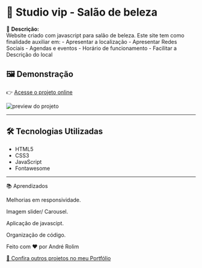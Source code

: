 # 🚀 Studio vip - Salão de beleza

📌 **Descrição:**  
  Website criado com javascript para salão de beleza.
  Este site tem como finalidade auxiliar em:
    - Apresentar a localização
    - Apresentar Redes Sociais
    - Agendas e eventos 
    - Horário de funcionamento
    - Facilitar a Descrição do local

## 🖼️ Demonstração
👉 [Acesse o projeto online](https://andrerollim.github.io/studio-narcizo/)  

![preview do projeto]()


---

## 🛠️ Tecnologias Utilizadas
- HTML5  
- CSS3  
- JavaScript
- Fontawesome

---

📚 Aprendizados


Melhorias em responsividade.

Imagem slider/ Carousel.

Aplicação de javascipt.

Organização de código.



Feito com ❤️ por André Rolim

<a href="https://github.com/AndreRollim" target="_blank">
  🔗 Confira outros projetos no meu Portfólio
</a>


